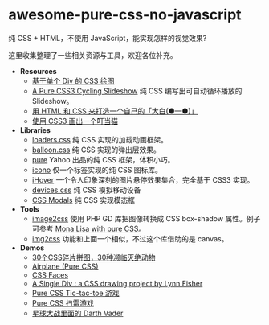 # awesome-pure-css-no-javascript

纯 CSS + HTML，不使用 JavaScript，能实现怎样的视觉效果? 

这里收集整理了一些相关资源与工具，欢迎各位补充。

* **Resources**
    * [基于单个 Div 的 CSS 绘图](http://zhuanlan.zhihu.com/FrontendMagazine/19854868)
    * [A Pure CSS3 Cycling Slideshow](https://www.smashingmagazine.com/2012/04/pure-css3-cycling-slideshow/) 纯 CSS 编写出可自动循环播放的 Slideshow。
    * [用 HTML 和 CSS 来打造一个自己的「大白(●—●)」](http://www.jianshu.com/p/6d3feca2b5f7)
    * [使用 CSS3 画出一个叮当猫](http://www.cnblogs.com/jr1993/p/4448025.html)
* **Libraries**
    * [loaders.css](https://github.com/ConnorAtherton/loaders.css) 纯 CSS 实现的加载动画框架。
    * [balloon.css](https://github.com/kazzkiq/balloon.css) 纯 CSS 实现的弹出层效果。
    * [pure](https://github.com/yahoo/pure) Yahoo 出品的纯 CSS 框架，体积小巧。
    * [icono](https://github.com/saeedalipoor/icono) 仅一个标签实现的纯 CSS 图标库。
    * [iHover](https://github.com/gudh/ihover) 一个令人印象深刻的图片悬停效果集合，完全基于 CSS3 实现。
    * [devices.css](https://github.com/marvelapp/devices.css) 纯 CSS 模拟移动设备
    * [CSS Modals](https://github.com/drublic/css-modal) 纯 CSS 实现模态框
* **Tools**
    * [image2css](https://github.com/jaysalvat/image2css) 使用 PHP GD 库把图像转换成 CSS box-shadow 属性。例子可参考 [Mona Lisa with pure CSS](http://codepen.io/jaysalvat/pen/HaqBf)。
    * [img2css](https://github.com/javierbyte/img2css) 功能和上面一个相似，不过这个库借助的是 canvas。
* **Demos**
    * [30个CSS碎片拼图，30种濒临灭绝动物](http://www.webhek.com/misc-res/species-in-pieces/#)
    * [Airplane (Pure CSS)](http://codepen.io/dogagenc/pen/xbRKZx)
    * [CSS Faces](http://codepen.io/rachel_web/pen/doaPWN)
    * [A Single Div : a CSS drawing project by Lynn Fisher](http://a.singlediv.com/)
    * [Pure CSS Tic-tac-toe 游戏](https://codepen.io/ziga-miklic/pen/Fagmh)
    * [Pure CSS 扫雷游戏](https://github.com/imsun/CSS-Minesweeper)
    * [星球大战里面的 Darth Vader](https://tsitu.github.io/darth.html)

